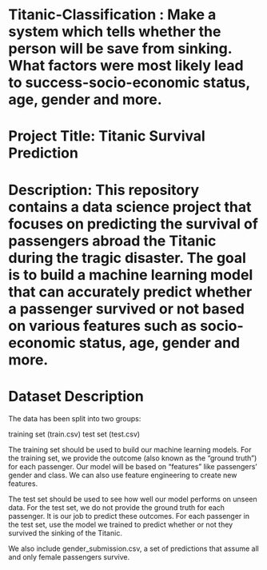 # Titanic-Classification : Make a system which tells whether the person will be save from sinking. What factors were most likely lead to success-socio-economic status, age, gender and more.

# Project Title: Titanic Survival Prediction

# Description: This repository contains a data science project that focuses on predicting the survival of passengers abroad the Titanic during the tragic disaster. The goal is to build a machine learning model that can accurately predict whether a passenger survived or not based on various features such as socio-economic status, age, gender and more.

# Dataset Description

The data has been split into two groups:

training set (train.csv)
test set (test.csv)

The training set should be used to build our machine learning models. For the training set, we provide the outcome (also known as the “ground truth”) for each passenger. Our model will be based on “features” like passengers’ gender and class. We can also use feature engineering to create new features.

The test set should be used to see how well our model performs on unseen data. For the test set, we do not provide the ground truth for each passenger. It is our job to predict these outcomes. For each passenger in the test set, use the model we trained to predict whether or not they survived the sinking of the Titanic.

We also include gender_submission.csv, a set of predictions that assume all and only female passengers survive.

